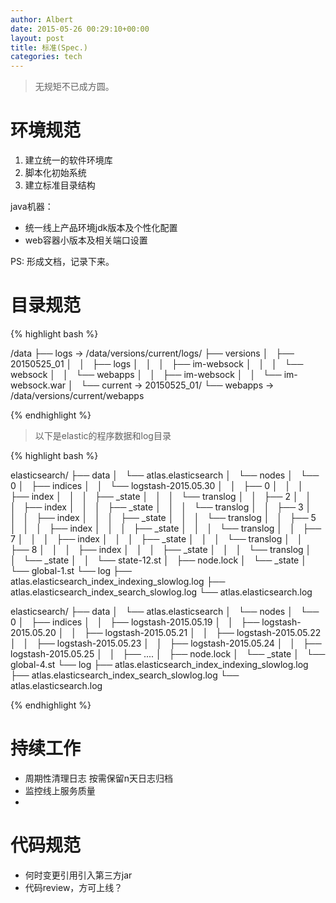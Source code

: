 ```yaml
---
author: Albert
date: 2015-05-26 00:29:10+00:00
layout: post
title: 标准(Spec.) 
categories: tech
---
```


> 无规矩不已成方圆。

# 环境规范

1. 建立统一的软件环境库
2. 脚本化初始系统
3. 建立标准目录结构

java机器：

* 统一线上产品环境jdk版本及个性化配置
* web容器小版本及相关端口设置

PS: 形成文档，记录下来。

# 目录规范

{% highlight bash %}

/data
├── logs -> /data/versions/current/logs/
├── versions
│   ├── 20150525_01
│   │   ├── logs
│   │   │   ├── im-websock
│   │   │   └── websock
│   │   └── webapps
│   │       ├── im-websock
│   │       └── im-websock.war
│   └── current -> 20150525_01/
└── webapps -> /data/versions/current/webapps

{% endhighlight %}

> 以下是elastic的程序数据和log目录

{% highlight bash %}

elasticsearch/
├── data
│   └── atlas.elasticsearch
│       └── nodes
│           └── 0
│               ├── indices
│               │   └── logstash-2015.05.30
│               │       ├── 0
│               │       │   ├── index
│               │       │   ├── _state
│               │       │   └── translog
│               │       ├── 2
│               │       │   ├── index
│               │       │   ├── _state
│               │       │   └── translog
│               │       ├── 3
│               │       │   ├── index
│               │       │   ├── _state
│               │       │   └── translog
│               │       ├── 5
│               │       │   ├── index
│               │       │   ├── _state
│               │       │   └── translog
│               │       ├── 7
│               │       │   ├── index
│               │       │   ├── _state
│               │       │   └── translog
│               │       ├── 8
│               │       │   ├── index
│               │       │   ├── _state
│               │       │   └── translog
│               │       └── _state
│               │           └── state-12.st
│               ├── node.lock
│               └── _state
│                   └── global-1.st
└── log
    ├── atlas.elasticsearch_index_indexing_slowlog.log
    ├── atlas.elasticsearch_index_search_slowlog.log
    └── atlas.elasticsearch.log


elasticsearch/
├── data
│   └── atlas.elasticsearch
│       └── nodes
│           └── 0
│               ├── indices
│               │   ├── logstash-2015.05.19
│               │   ├── logstash-2015.05.20
│               │   ├── logstash-2015.05.21
│               │   ├── logstash-2015.05.22
│               │   ├── logstash-2015.05.23
│               │   ├── logstash-2015.05.24
│               │   ├── logstash-2015.05.25
│               │   ├── ....
│               ├── node.lock
│               └── _state
│                   └── global-4.st
└── log
    ├── atlas.elasticsearch_index_indexing_slowlog.log
    ├── atlas.elasticsearch_index_search_slowlog.log
    └── atlas.elasticsearch.log

{% endhighlight %}

# 持续工作

* 周期性清理日志 按需保留n天日志归档
* 监控线上服务质量
*

# 代码规范

* 何时变更引用引入第三方jar
* 代码review，方可上线？

